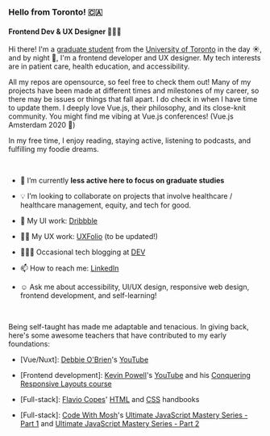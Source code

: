 <!--
**maureento8888/maureento8888** is a ✨ _special_ ✨ repository because its `README.md` (this file) appears on your GitHub profile. -->

### Hello from Toronto! 🇨🇦

#### Frontend Dev & UX Designer 👩🏻‍💻

Hi there! I'm a [graduate student](https://kpe.utoronto.ca/academics-researchfuture-students/master-professional-kinesiology) from the [University of Toronto](https://www.utoronto.ca) in the day ☀️, and by night 🌃, I'm a frontend developer and UX designer. My tech interests are in patient care, health education, and accessibility.

All my repos are opensource, so feel free to check them out! Many of my projects have been made at different times and milestones of my career, so there may be issues or things that fall apart. I do check in when I have time to update them. I deeply love Vue.js, their philosophy, and its close-knit community. You might find me vibing at Vue.js conferences! (Vue.js Amsterdam 2020 💚)

In my free time, I enjoy reading, staying active, listening to podcasts, and fulfilling my foodie dreams.

<br>

- 🔭 I’m currently **less active here to focus on graduate studies**

<!-- I'm currently working on my personal portfolio and [frontendmentor.io challenges](https://github.com/maureento8888/Frontend-Mentor-Challenges.git)-->
  
- 💡 I’m looking to collaborate on projects that involve healthcare / healthcare management, equity, and tech for good.
  
- 🏀 My UI work: [Dribbble](https://dribbble.com/maureen_to)

- ✍🏼 My UX work: [UXFolio](https://uxfol.io/maureenito) (to be updated!)
  
- 👩🏻‍💻 Occasional tech blogging at [DEV](https://dev.to/maureento8888)

- 📫 How to reach me: [LinkedIn](https://www.linkedin.com/in/maureento)

- ☺️ Ask me about accessibility, UI/UX design, responsive web design, frontend development, and self-learning!

<br>

Being self-taught has made me adaptable and tenacious. In giving back, here's some awesome teachers that have contributed to my early foundations:</p>

- [Vue/Nuxt]: [Debbie O'Brien](https://github.com/debs-obrien)'s [YouTube](https://youtube.com/c/DebbieOBrien)

- [Frontend development]: [Kevin Powell](https://www.kevinpowell.co/)'s [YouTube](https://youtube.com/kepowob) and his [Conquering Responsive Layouts course](https://courses.kevinpowell.co/conquering-responsive-layouts)

- [Full-stack]: [Flavio Copes](https://flaviocopes.com/)' [HTML](https://flaviocopes.com/page/html-handbook/) and [CSS](https://flaviocopes.com/page/css-handbook/) handbooks

- [Full-stack]: [Code With Mosh](https://codewithmosh.com/p/home)'s [Ultimate JavaScript Mastery Series - Part 1](https://codewithmosh.com/p/javascript-basics-for-beginners) and [Ultimate JavaScript Mastery Series - Part 2](https://codewithmosh.com/p/object-oriented-programming-in-javascript)
  
